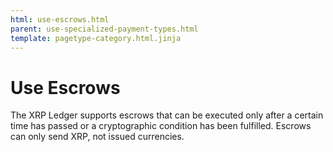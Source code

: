 ```yaml
---
html: use-escrows.html
parent: use-specialized-payment-types.html
template: pagetype-category.html.jinja
---
```

# Use Escrows
The XRP Ledger supports escrows that can be executed only after a certain time has passed or a cryptographic condition has been fulfilled. Escrows can only send XRP, not issued currencies.
